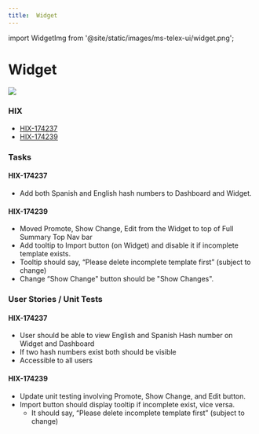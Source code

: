 ```yaml
---
title:  Widget
---
```


import WidgetImg from '@site/static/images/ms-telex-ui/widget.png';

# Widget

<img src={WidgetImg} />

### HIX
- [HIX-174237](../HIX/HIX-174237)
- [HIX-174239](../HIX/HIX-174237)

### Tasks

#### HIX-174237
- Add both Spanish and English hash numbers to Dashboard and Widget.

#### HIX-174239
- Moved Promote, Show Change, Edit from the Widget to top of Full Summary Top Nav bar
- Add tooltip to Import button (on Widget) and disable it if incomplete template exists.
- Tooltip should say, “Please delete incomplete template first” (subject to change)
- Change “Show Change" button should be "Show Changes".

### User Stories / Unit Tests

#### HIX-174237
- User should be able to view English and Spanish Hash number on Widget and Dashboard
- If two hash numbers exist both should be visible
- Accessible to all users

#### HIX-174239
- Update unit testing involving Promote, Show Change, and Edit button.
- Import button should display tooltip if incomplete exist, vice versa.
	- It should say, “Please delete incomplete template first” (subject to change)
